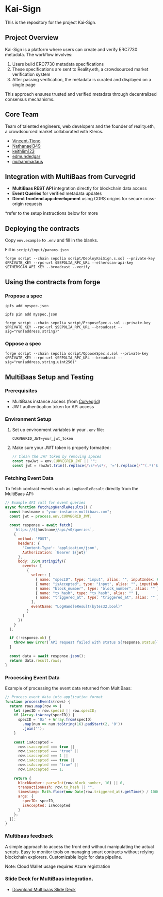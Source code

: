 # Kai-Sign
This is the repository for the project Kai-Sign.

## Project Overview
Kai-Sign is a platform where users can create and verify ERC7730 metadata. The workflow involves:

1. Users build ERC7730 metadata specifications
2. These specifications are sent to Reality.eth, a crowdsourced market verification system
3. After passing verification, the metadata is curated and displayed on a single page

This approach ensures trusted and verified metadata through decentralized consensus mechanisms.

## Core Team

Team of talented engineers, web developers and the founder of reality.eth, a crowdsourced market collaborated with Kleros.

- [Vincent-Tiono](https://github.com/Vincent-Tiono)
- [Nathanael349](https://github.com/Nathanael349)
- [keithlim123](https://github.com/keithlim123)
- [edmundedgar](https://github.com/edmundedgar)
- [muhammadaus](https://github.com/muhammadaus)

## Integration with MultiBaas from Curvegrid

- **MultiBaas REST API** integration directly for blockchain data access
- **Event Queries** for verified metadata updates
- **Direct frontend app development** using CORS origins for secure cross-origin requests

*refer to the setup instructions below for more

## Deploying the contracts

Copy `env.example` to `.env` and fill in the blanks.

Fill in `script/input/params.json`

`forge script --chain sepolia script/DeployKaiSign.s.sol --private-key $PRIVATE_KEY --rpc-url $SEPOLIA_RPC_URL --etherscan-api-key $ETHERSCAN_API_KEY --broadcast --verify`

## Using the contracts from forge

### Propose a spec

`ipfs add myspec.json`

`ipfs pin add myspec.json`

`forge script --chain sepolia script/ProposeSpec.s.sol --private-key $PRIVATE_KEY --rpc-url $SEPOLIA_RPC_URL --broadcast --sig="run(address,string)"`

### Oppose a spec

`forge script --chain sepolia script/OpposeSpec.s.sol --private-key $PRIVATE_KEY --rpc-url $SEPOLIA_RPC_URL --broadcast --sig="run(address,string,uint256)"`

## MultiBaas Setup and Testing

### Prerequisites
- MultiBaas instance access (from [Curvegrid](https://www.curvegrid.com/))
- JWT authentication token for API access

### Environment Setup
1. Set up environment variables in your `.env` file:
   ```
   CURVEGRID_JWT=your_jwt_token
   ```

2. Make sure your JWT token is properly formatted:
   ```javascript
   // Clean the JWT token by removing spaces
   const rawJwt = env.CURVEGRID_JWT || "";
   const jwt = rawJwt.trim().replace(/\s*=\s*/, '=').replace(/^"(.*)"$/, '$1');
   ```

### Fetching Event Data
To fetch contract events such as `LogHandleResult` directly from the MultiBaas API:

```javascript
// Example API call for event queries
async function fetchLogHandleResults() {
  const hostname = "your-instance.multibaas.com";
  const jwt = process.env.CURVEGRID_JWT;
  
  const response = await fetch(
    `https://${hostname}/api/v0/queries`,
    {
      method: 'POST',
      headers: {
        'Content-Type': 'application/json',
        Authorization: `Bearer ${jwt}`
      },
      body: JSON.stringify({
        events: [
          {
            select: [
              { name: "specID", type: "input", alias: "", inputIndex: 0 },
              { name: "isAccepted", type: "input", alias: "", inputIndex: 1 },
              { name: "block_number", type: "block_number", alias: "" },
              { name: "tx_hash", type: "tx_hash", alias: "" },
              { name: "triggered_at", type: "triggered_at", alias: "" }
            ],
            eventName: "LogHandleResult(bytes32,bool)"
          }
        ]
      })
    }
  );

  if (!response.ok) {
    throw new Error(`API request failed with status ${response.status}`);
  }
  
  const data = await response.json();
  return data.result.rows;
}
```

### Processing Event Data
Example of processing the event data returned from MultiBaas:

```javascript
// Process event data into application format
function processEvents(rows) {
  return rows.map(row => {
    let specID = row.specid || row.specID;
    if (Array.isArray(specID)) {
      specID = '0x' + Array.from(specID)
        .map(num => num.toString(16).padStart(2, '0'))
        .join('');
    }
    
    const isAccepted = 
      row.isaccepted === true || 
      row.isaccepted === "true" || 
      row.isaccepted === 1 ||
      row.isAccepted === true || 
      row.isAccepted === "true" || 
      row.isAccepted === 1;
    
    return {
      blockNumber: parseInt(row.block_number, 10) || 0,
      transactionHash: row.tx_hash || "",
      timestamp: Math.floor(new Date(row.triggered_at).getTime() / 1000),
      args: {
        specID: specID,
        isAccepted: isAccepted
      }
    };
  });
}
```

### Multibaas feedback

A simple approach to access the front end without manipulating the actual scripts.
Easy to monitor tools on managing smart contracts without relying blockchain explorers.
Customizable logic for data pipeline.

Note: Cloud Wallet usage requires Azure registration

### Slide Deck for MultiBaas integration.

- [Download Multibaas Slide Deck](Multibaas-slide-deck/Multibaas.pdf)